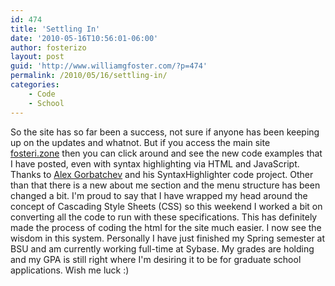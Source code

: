 ```yaml
---
id: 474
title: 'Settling In'
date: '2010-05-16T10:56:01-06:00'
author: fosterizo
layout: post
guid: 'http://www.williamgfoster.com/?p=474'
permalink: /2010/05/16/settling-in/
categories:
    - Code
    - School
---
```


So the site has so far been a success, not sure if anyone has been keeping up on the updates and whatnot. But if you access the main site <a href="https://fosteri.zone">fosteri.zone</a> then you can click around and see the new code examples that I have posted, even with syntax highlighting via HTML and JavaScript. Thanks to <a href="http://alexgorbatchev.com/wiki/SyntaxHighlighter">Alex Gorbatchev</a> and his SyntaxHighlighter code project.
Other than that there is a new about me section and the menu structure has been changed a bit. I'm proud to say that I have wrapped my head around the concept of Cascading Style Sheets (CSS) so this weekend I worked a bit on converting all the code to run with these specifications. This has definitely made the process of coding the html for the site much easier. I now see the wisdom in this system.
Personally I have just finished my Spring semester at BSU and am currently working full-time at Sybase. My grades are holding and my GPA is still right where I'm desiring it to be for graduate school applications. Wish me luck :)